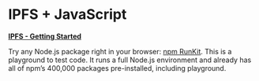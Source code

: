 # IPFS + JavaScript

**[IPFS - Getting Started](https://www.youtube.com/watch?v=pap18o5Ntxw)**

Try any Node.js package right in your browser: [npm RunKit](https://npm.runkit.com/playground). This is a playground to test code. It runs a full Node.js environment and already has all of npm’s 400,000 packages pre-installed, including playground.
